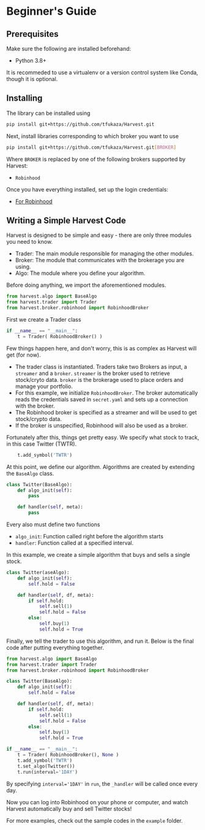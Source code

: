 
# Beginner's Guide

## Prerequisites

Make sure the following are installed beforehand:
- Python 3.8+  

It is recommeded to use a virtualenv or a version control system like Conda, though it is optional. 

## Installing

The library can be installed using 
```bash
pip install git+https://github.com/tfukaza/Harvest.git
```

Next, install libraries corresponding to which broker you want to use
```bash
pip install git+https://github.com/tfukaza/Harvest.git[BROKER]
```
Where `BROKER` is replaced by one of the following brokers supported by Harvest:
- `Robinhood`


Once you have everything installed, set up the login credentials:
- [For Robinhood](Robinhood.md)

## Writing a Simple Harvest Code

Harvest is designed to be simple and easy - there are only three modules you need to know.
- Trader: The main module responsible for managing the other modules.
- Broker: The module that communicates with the brokerage you are using.
- Algo: The module where you define your algorithm.

Before doing anything, we import the aforementioned modules.

```python
from harvest.algo import BaseAlgo
from harvest.trader import Trader
from harvest.broker.robinhood import RobinhoodBroker
```

First we create a Trader class

```python
if __name__ == "__main__":
    t = Trader( RobinhoodBroker() )
```
Few things happen here, and don't worry, this is as complex as Harvest will get (for now).
- The trader class is instantiated. Traders take two Brokers as input, a `streamer` and a `broker`. `streamer` is the broker used to retrieve stock/cryto data. `broker` is the brokerage used to place orders and manage your portfolio. 
- For this example, we initialize `RobinhoodBroker`. The broker automatically reads the credentials saved in `secret.yaml` and sets up a connection with the broker. 
- The Robinhood broker is specified as a streamer and will be used to get stock/crypto data. 
- If the broker is unspecified, Robinhood will also be used as a broker. 

Fortunately after this, things get pretty easy. We specify what stock to track, in this case Twitter (TWTR).
```python
    t.add_symbol('TWTR')
```

At this point, we define our algorithm. Algorithms are created by extending the `BaseAlgo` class.

```python
class Twitter(BaseAlgo):
    def algo_init(self):
        pass

    def handler(self, meta):
        pass
```

Every also must define two functions
- `algo_init`: Function called right before the algorithm starts
- `handler`: Function called at a specified interval. 

In this example, we create a simple algorithm that buys and sells a single stock.

```python
class Twitter(aseAlgo):
    def algo_init(self):
        self.hold = False

    def handler(self, df, meta):
        if self.hold:
            self.sell(1)    
            self.hold = False
        else:
            self.buy(1)
            self.hold = True
```
Finally, we tell the trader to use this algorithm, and run it.
Below is the final code after putting everything together.

```python
from harvest.algo import BaseAlgo
from harvest.trader import Trader
from harvest.broker.robinhood import RobinhoodBroker

class Twitter(BaseAlgo):
    def algo_init(self):
        self.hold = False

    def handler(self, df, meta):
        if self.hold:
            self.sell(1)    
            self.hold = False
        else:
            self.buy(1)
            self.hold = True

if __name__ == "__main__":
    t = Trader( RobinhoodBroker(), None )
    t.add_symbol('TWTR')
    t.set_algo(Twitter())
    t.run(interval='1DAY')
```

By specifying `interval='1DAY'` in `run`, the `_handler` will be called once every day.

Now you can log into Robinhood on your phone or computer, and watch Harvest automatically buy and sell Twitter stocks! 

For more examples, check out the sample codes in the `example` folder.

